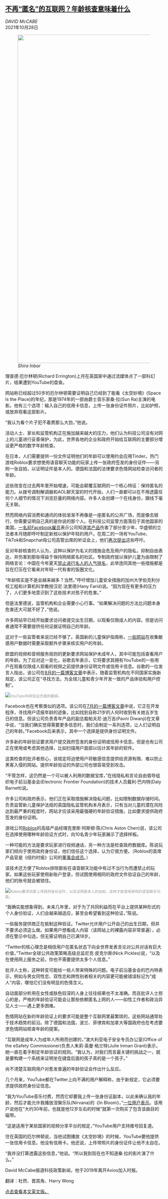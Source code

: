 <!--1635417422000-->
[不再“匿名”的互联网？年龄核查意味着什么](https://cn.nytimes.com/technology/20211028/internet-age-check-proof/)
------

<address>DAVID McCABE</address><time pudate="2021-10-28 06:12:35" datetime="2021-10-28 06:12:35">2021年10月28日</time><figure><img src="https://images.weserv.nl/?url=static01.nyt.com/images/2021/10/27/business/27agechecks-print/27agechecks-print-master1050.jpg" width="1050" height="1050"><figcaption> <cite>Shira Inbar</cite></figcaption></figure><section><p>理查德·厄尔林顿(Richard Errington)上月在英国家中通过流媒体点了一部科幻片，结果遭到YouTube的盘查。</p><p>网站称已经超过50岁的厄尔林顿需要证明自己已经到了能看《太空妙境》(Space Is the Place)的年纪，那是1974年的一部由爵士音乐家桑·拉(Sun Ra)主演的电影。他有三个选项：输入自己的信用卡信息，上传一张身份证件照片，比如护照，或放弃观看这部影片。</p><p>“我认为看个片子犯不着费那么大劲，”他说。</p><p>活动人士、家长和监管机构正在施加越来越大的压力，他们认为科技公司没有对网上的儿童进行妥善保护，为此，世界各地的企业和政府开始给互联网的主要部分增设更严格的数字年龄核查。</p><p>在日本，人们需要提供一份文件证明他们的年龄可以使用约会应用Tinder。热门游戏Roblox要求想使用语音聊天功能的玩家上传一张政府签发的身份证件——另附一张自拍，以证明证件是本人的。德国和法国的法律要求色情网站检查访问者的年龄。</p><p>这些改变在过去两年里开始增速，可能会颠覆互联网的一个核心特征：保持匿名的能力。从拨号调制解调器和AOL聊天室的时代开始，人们一直都可以在不用透露任何个人细节的情况下浏览巨量的网络内容。许多人会创建一个在线身份，跟线下毫无关联。</p><p>然而网络内容消费和通讯的体验渐渐不再像是一座匿名的公共广场，而是像去银行，你需要证明自己真的是你说的那个人。在科技公司监管方面落后于其他国家的美国，<a href="https://www.nytimes.com/2021/10/05/technology/facebook-whistle-blower-hearing.html">一名前Facebook雇员</a>表示公司知道<a href="https://www.nytimes.com/2021/10/16/technology/instagram-teens.html">其产品</a>伤害了部分青少年，华盛顿的立法者本月随即呼吁制定新规以保护年轻的用户。在周二的一场有YouTube、TikTok和Snapchat母公司高管出席的听证会上，他们<a href="https://www.nytimes.com/2021/10/26/technology/youtube-snap-and-tiktok-executives-take-their-turn-answering-to-washington.html">再次提出</a>这些呼吁。</p><p>反对年龄核查的人认为，这种以保护为名义的措施会危及用户的隐私，抑制自由表达，并伤害到那些得益于保持网络匿名的社区。专制政府就以保护儿童为由限制了网络言论：中国在今年夏天<a href="https://cn.nytimes.com/china/20210830/china-celebrity-culture/">禁止进行名人的人气排名</a>，此举连同其他一些措施都是旨在打压在它看来对年轻一代有害的饭圈文化。</p><p>“年龄核实是不是会越来越多？当然，”呼吁增加儿童安全措施的加州大学伯克利分校工程和计算机科学教授汉尼·法里德(Hany Farid)说。“因为现在有更多的压力了，人们更多地意识到了这些技术对孩子的危害。”</p><p>但是法里德说，监管机构和企业需要小心行事。“如果解决问题的方法比问题本身危害还大可就不好了，”他说。</p><p>许多网站早已经开始要求访问者提交出生日期，以观看仅限成人的内容。但是访问者通常不需要提供任何证据证明自己的年龄。</p><p>这对于一些监管者来说已经不够了。英国新的儿童保护指南称，<a rel="noopener noreferrer" target="_blank" href="https://ico.org.uk/for-organisations/guide-to-data-protection/ico-codes-of-practice/age-appropriate-design-a-code-of-practice-for-online-services/3-age-appropriate-application/?q=verify">一些网站</a>在收集敏感用户数据时需要采取额外步骤来核实用户的年龄。</p><p>欧盟的视频和音频服务规则的更新要求网站保护未成年人，其中可能包括查看用户的年龄。为了应对这一变化，谷歌去年表示，它将要求其拥有YouTube的一些用户在观看仅限成人观看的视频之前提供身份证明文件或信用卡信息。谷歌的一位发言人指出，该公司在<a rel="noopener noreferrer" target="_blank" href="https://blog.google/technology/families/giving-kids-and-teens-safer-experience-online/">8月的一篇博客文章</a>中表示，随着监管机构在不同国家实施新规定，该公司正在“寻找方法，为全球儿童和青少年开发一致的产品体验和用户控制”。</p><p><img src="https://images.weserv.nl/?url=static01.nyt.com/images/2021/10/19/business/00agechecks/00agechecks-master1050.png"><small style="color: #999;">YouTube年龄验证页面的截屏。</small></p><p>Facebook也在考察类似的选项。该公司在<a rel="noopener noreferrer" target="_blank" href="https://about.fb.com/news/2021/07/age-verification/">7月的一篇博客文章</a>中说，它正在开发程序，寻找用户谎报年龄的迹象，比如找到自称21岁的人何时收到有关她五岁生日的信息。但该公司负责青年产品的副总裁帕夫尼·迪万吉(Pavni Diwanji)在文章中说，“当我们确实觉得需要更多信息时，我们会制定一系列选项，让人们证明自己的年龄。”Facebook后来表示，其中一个选择是提供身份证明文件。</p><p>许多新的年龄验证要求用户提交政府签发的身份证明或信用卡信息。但是也有公司正在使用或考虑其他选择，比如扫描用户面部以估计其年龄的软件。</p><p>这类检查的批评者担心，该规定将迫使用户将敏感信息提供给资源有限、难以防止黑客入侵的网站。提供年龄验证的外部公司也很容易受到攻击。</p><p>“不管怎样，这仍然是一个可以被人利用的数据宝库，”在线隐私和言论自由倡导组织电子前沿基金会(Electronic Frontier Foundation)的技术人员戴利·巴内特(Daly Barnett)说。</p><p>许多公司和政府表示，他们正在采取措施解决隐私问题，比如限制数据存储时间。负责监管新儿童保护法规的英国隐私监管机构本月表示，只有当对儿童的潜在风险达到最严重的程度时，网站才应该采用最强硬的年龄验证措施，比如要求提供政府签发的身份证明。</p><p>游戏公司<a href="https://www.nytimes.com/2021/10/17/business/roblox-child-safety.html">Roblox</a>的高级产品经理克里斯·阿斯顿·陈(Chris Aston Chen)说，该公司在选择使用哪种年龄验证方式时，向10名青少年玩家展示了选择样板。</p><p>一种可能的方法是要求玩家进行视频通话，另一种方法是检查政府数据库。陈说玩家们倾向于使用政府身份证，他们信任这个选择，认为它很方便。（Roblox的首席产品官是《纽约时报》公司的<a rel="noopener noreferrer" target="_blank" href="https://investors.nytco.com/news-and-events/press-releases/news-details/2021/Manuel-Bronstein-Joins-The-New-York-Times-Company-Board-of-Directors/default.aspx">董事会成员</a>。）</p><p>该技术还方便了Roblox排除那些在语音聊天功能中有过不当行为而遭禁止的玩家。如果这些玩家使用新账户登录，但试图使用相同的政府文件验证自己的年龄，他们的账号就会被锁住。</p><p><img src="https://images.weserv.nl/?url=static01.nyt.com/images/2021/10/19/business/00agechecks2/merlin_175488333_875e5fc6-d495-4cac-b571-a09ecc1d2302-master1050.jpg"><small style="color: #999;">Roblox要求玩家上传政府身份证件，以及证明是本人的自拍，这样才能使用游戏的语音聊天功能。</small></p><p>“我确实能想象得到，未来几年里，对于为了共同利益而在平台上提供某种形式的个人身份验证，人们会越来越适应，甚至会希望看到这种验证，”陈说。</p><p>一些服务提供商正在抵制这种验证。Twitter允许用户公开自己的出生日期，但并不要求必须这么做。如果用户想看成人内容（该网站上的裸露内容非常普遍），必须在警示中勾选，但无需证明自己已满18岁。</p><p>“Twitter的核心理念是相信用户在匿名状态下向全世界发表言论对公共对话有巨大价值，”Twitter全球公共政策策略高级总监尼克·皮克尔斯(Nick Pickles)说，“以及在使用网上服务之前，你也不需要提供太多个人信息。”</p><p>批评人士称，这种转变可能给一些人带来特殊的问题。电子前沿基金会的巴内特表示，例如与男女同性恋、双性恋和跨性别者相关的内容更可能被错误标记为“成人”内容，哪怕它们没有明显的色情含义。</p><p>自动面部分析用在女性或肤色较深的人身上往往结果也不太准确。而且批评人士担心的是，严格的年龄验证可能会让那些依赖匿名上网的人——如性工作者和政治异见人士——遇上更多困难。</p><p>色情网站在新的年龄验证上的要求可能是整个互联网里最繁琐的，这些网站通常处于技术趋势的前沿。除了德国和法国，波兰、菲律宾和加拿大等国政府也在考虑要求色情网站核查年龄的提案。</p><p>“互联网是成年人为成年人所用而创建的，”澳大利亚电子安全专员办公室(Office of the eSafety Commissioner)负责人朱莉·英曼·格兰特(Julie Inman Grant)表示，她一直在着手制定年龄验证的规则。“我认为，对我们而言最关键的挑战之一，就是要构建一个系统来证明坐在键盘后面的孩子真的是一个孩子。”</p><p>尚不清楚互联网用户对愈发普遍的年龄验证会作出什么反应。</p><p>几个月来，YouTube都在Twitter上向不满的用户解释称，由于新规定，它必须要求提供政府身份证信息。</p><p>“我为YouTube音乐付费，然而它却要我上传一张身份证副本，以此来确认我的年龄，然后才能允许我播放涅槃乐队(Nirvana)的《In Bloom》，”<a rel="noopener noreferrer" target="_blank" href="https://twitter.com/Timothy_Green/status/1441473777775169546">一位用户表示</a>。该用户说他在“大约30年前，也就是他12岁左右的时候”就第一次购买了包含该曲目的磁带。</p><p>“这是适用于某些国家的视频分享平台的规定，”YouTube用户支持推号回复道。</p><p>住在英国的厄尔林顿说，当他试图播放《太空妙境》的时候，YouTube要他提供一张信用卡信息。他没有信用卡。他还说，上传带照片的身份证件让他不太自在。</p><p>“我并没打算透露这些信息，”他说。“所以我到现在也不知道桑·拉的影片演了什么。”</p></section><footer><p>David McCabe报道科技政策新闻，他于2019年离开Axios加入时报。 </p><p>翻译：杜然、晋其角、Harry Wong</p><p><a rel="nofollow" target="_blank" href="https://www.nytimes.com/2021/10/27/technology/internet-age-check-proof.html">点击查看本文英文版。</a></p></footer>
